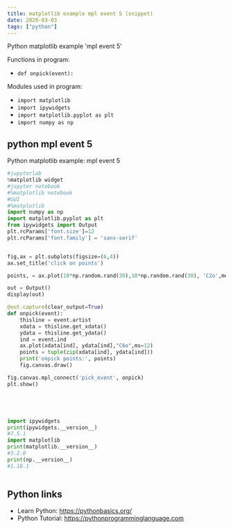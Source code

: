 ```yaml
---
title: matplotlib example mpl event 5 (snippet)
date: 2020-03-03
tags: ["python"]
---
```

Python matplotlib example 'mpl event 5'

Functions in program: 
* `def onpick(event):`

Modules used in program: 
* `import matplotlib`
* `import ipywidgets`
* `import matplotlib.pyplot as plt`
* `import numpy as np`

## python mpl event 5

Python matplotlib example: mpl event 5

```python
#jupyterlab
%matplotlib widget
#jupyter notebook
#%matplotlib notebook
#GUI
#%matplotlib
import numpy as np
import matplotlib.pyplot as plt
from ipywidgets import Output
plt.rcParams['font.size']=12
plt.rcParams['font.family'] = 'sans-serif'


fig,ax = plt.subplots(figsize=(6,4))
ax.set_title('click on points')

points, = ax.plot(10*np.random.rand(30),10*np.random.rand(30), 'C2o',mew=2,mec='k', ms=15,picker=10)  # 10 points tolerance

out = Output()
display(out)

@out.capture(clear_output=True)
def onpick(event):
    thisline = event.artist
    xdata = thisline.get_xdata()
    ydata = thisline.get_ydata()
    ind = event.ind
    ax.plot(xdata[ind], ydata[ind],"C6o",ms=12)
    points = tuple(zip(xdata[ind], ydata[ind]))
    print('onpick points:', points)
    fig.canvas.draw()

fig.canvas.mpl_connect('pick_event', onpick)
plt.show()





import ipywidgets
print(ipywidgets.__version__)
#7.5.1
import matplotlib
print(matplotlib.__version__)
#3.2.0
print(np.__version__)
#1.18.1
 

```

## Python links

- Learn Python: https://pythonbasics.org/
- Python Tutorial: https://pythonprogramminglanguage.com
